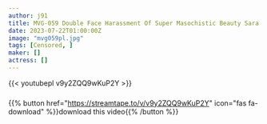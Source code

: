 ```yaml
---
author: j91
title: MVG-059 Double Face Harassment Of Super Masochistic Beauty Sara Kagami / Moe Hazuki
date: 2023-07-22T01:00:00Z
image: "mvg059pl.jpg"
tags: [Censored, ]
maker: []
actress: []
---
```



{{< youtubepl v9y2ZQQ9wKuP2Y >}}
###

{{% button href="https://streamtape.to/v/v9y2ZQQ9wKuP2Y" icon="fas fa-download" %}}download this video{{% /button %}}
